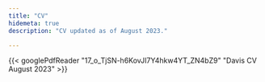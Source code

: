 ```yaml
---
title: "CV"
hidemeta: true
description: "CV updated as of August 2023."

---
```

{{< googlePdfReader "17_o_TjSN-h6KovJI7Y4hkw4YT_ZN4bZ9" "Davis CV August 2023" >}}